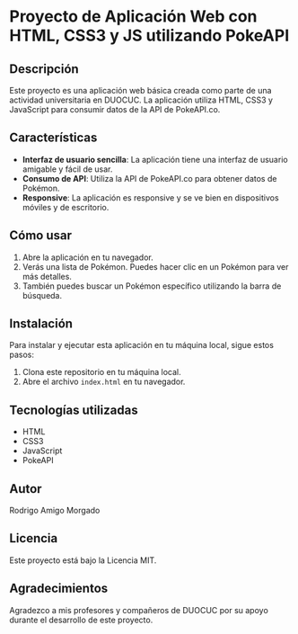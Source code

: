 # Proyecto de Aplicación Web con HTML, CSS3 y JS utilizando PokeAPI

## Descripción
Este proyecto es una aplicación web básica creada como parte de una actividad universitaria en DUOCUC. La aplicación utiliza HTML, CSS3 y JavaScript para consumir datos de la API de PokeAPI.co.

## Características
- **Interfaz de usuario sencilla**: La aplicación tiene una interfaz de usuario amigable y fácil de usar.
- **Consumo de API**: Utiliza la API de PokeAPI.co para obtener datos de Pokémon.
- **Responsive**: La aplicación es responsive y se ve bien en dispositivos móviles y de escritorio.

## Cómo usar
1. Abre la aplicación en tu navegador.
2. Verás una lista de Pokémon. Puedes hacer clic en un Pokémon para ver más detalles.
3. También puedes buscar un Pokémon específico utilizando la barra de búsqueda.

## Instalación
Para instalar y ejecutar esta aplicación en tu máquina local, sigue estos pasos:

1. Clona este repositorio en tu máquina local.
2. Abre el archivo `index.html` en tu navegador.

## Tecnologías utilizadas
- HTML
- CSS3
- JavaScript
- PokeAPI

## Autor
Rodrigo Amigo Morgado 

## Licencia
Este proyecto está bajo la Licencia MIT.

## Agradecimientos
Agradezco a mis profesores y compañeros de DUOCUC por su apoyo durante el desarrollo de este proyecto.
